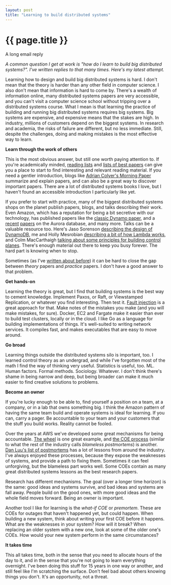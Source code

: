 ```yaml
---
layout: post
title: "Learning to build distributed systems"
---
```


{{ page.title }}
================

<p class="meta">A long email reply</p>

*A common question I get at work is "how do I learn to build big distributed systems?". I've written replies to that many times. Here's my latest attempt.*

Learning how to design and build big distributed systems is hard. I don't mean that the theory is harder than any other field in computer science. I also don't mean that information is hard to come by. There's a wealth of information online, many distributed systems papers are very accessible, and you can't visit a computer science school without tripping over a distributed systems course. What I mean is that learning the practice of building and running big distributed systems requires big systems. Big systems are expensive, and expensive means that the stakes are high. In industry, millions of customers depend on the biggest systems. In research and academia, the risks of failure are different, but no less immediate. Still, despite the challenges, doing and making mistakes is the most effective way to learn.

**Learn through the work of others**

This is the most obvious answer, but still one worth paying attention to. If you're academically minded, [reading lists](https://www.the-paper-trail.org/post/2014-08-09-distributed-systems-theory-for-the-distributed-systems-engineer/) and [lists of best papers](https://jeffhuang.com/best_paper_awards.html) can give you a place to start to find interesting and relevant reading material. If you need a gentler introduction, blogs like [Adrian Colyer's Morning Paper](https://blog.acolyer.org/) summarize and explain papers, and can also be a great way to discover important papers. There are a lot of distributed systems books I love, but I haven't found an accessible introduction I particularly like yet.

If you prefer to start with practice, many of the biggest distributed systems shops on the planet publish papers, blogs, and talks describing their work. Even Amazon, which has a reputation for being a bit secretive with our technology, has published papers like the [classic Dynamo paper](https://www.allthingsdistributed.com/files/amazon-dynamo-sosp2007.pdf), and a [recent](https://www.allthingsdistributed.com/files/p1041-verbitski.pdf) [papers](https://dl.acm.org/citation.cfm?id=3183713.3196937) on the Aurora database, and many more. Talks can be a valuable resource too. Here's Jaso Sorenson [describing the design of DynamoDB](https://www.youtube.com/watch?v=yvBR71D0nAQ), me and Holly Mesrobian [describing a bit of how Lambda works](https://www.youtube.com/watch?v=QdzV04T_kec), and Colm MacCarthaigh [talking about some principles for building control planes](https://www.youtube.com/watch?v=O8xLxNje30M). There's enough material out there to keep you busy forever. The hard part is knowing when to stop.

Sometimes (as I've [written about before](http://brooker.co.za/blog/2014/08/10/the-space-between.html)) it can be hard to close the gap between *theory* papers and *practice* papers. I don't have a good answer to that problem.

**Get hands-on**

Learning the theory is great, but I find that building systems is the best way to cement knowledge. Implement Paxos, or Raft, or Viewstamped Replication, or whatever you find interesting. Then test it. [Fault injection](https://github.com/jepsen-io/jepsen) is a great approach for that. Make notes of the mistakes you make (and you will make mistakes, for sure). Docker,  EC2 and Fargate make it easier than ever to build test clusters, locally or in the cloud. I like Go as a language for building implementations of things. It's well-suited to writing network services. It compiles fast, and makes executables that are easy to move around.

**Go broad**

Learning things outside the distributed systems silo is important, too. I learned control theory as an undergrad, and while I've forgotten most of the math I find the way of thinking very useful. Statistics is useful, too. ML. Human factors. Formal methods. Sociology. Whatever. I don't think there's shame in being narrow and deep, but being broader can make it much easier to find creative solutions to problems.

**Become an owner**

If you're lucky enough to be able to, find yourself a position on a team, at a company, or in a lab that owns something big. I think the Amazon pattern of having the same team build and operate systems is ideal for learning. If you can, carry a pager. Be accountable to your team and your customers that the stuff you build works. Reality cannot be fooled.

Over the years at AWS we've developed some great mechanisms for being accountable. [The wheel](https://aws.amazon.com/blogs/opensource/the-wheel/) is one great example, and [the COE process](https://wa.aws.amazon.com/wat.concept.coe.en.html) (similar to what the rest of the industry calls *blameless postmortems*) is another. [Dan Luu's list of postmortems](https://github.com/danluu/post-mortems) has a lot of lessons from around the industry. I've always enjoyed these processes, because they expose the weaknesses of systems, and provide a path to fixing them. Sometimes it can feel unforgiving, but the blameless part works well. Some COEs contain as many great distributed systems lessons as the best research papers. 

Research has different mechanisms. The goal (over a longer time horizon) is the same: good ideas and systems survive, and bad ideas and systems are fall away. People build on the good ones, with more good ideas and the whole field moves forward. Being an owner is important.

Another tool I like for learning is the *what-if COE* or *premortem*. These are COEs for outages that haven't happened yet, but could happen. When building a new system, think about writing your first COE before it happens. What are the weaknesses in your system? How will it break? When replacing an older system with a new one, look at some of the older one's COEs. How would your new system perform in the same circumstances?

**It takes time**

This all takes time, both in the sense that you need to allocate hours of the day to it, and in the sense that you're not going to learn everything overnight. I've been doing this stuff for 15 years in one way or another, and still feel like I'm scratching the surface. Don't feel bad about others knowing things you don't. It's an opportunity, not a threat.
